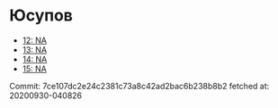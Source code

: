 # Юсупов
- [12: NA](12.md)
- [13: NA](13.md)
- [14: NA](14.md)
- [15: NA](15.md)

Commit: 7ce107dc2e24c2381c73a8c42ad2bac6b238b8b2
 fetched at: 20200930-040826
